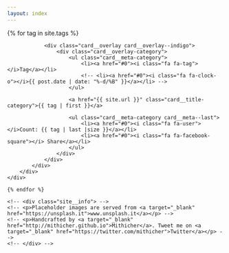 ```yaml
---
layout: index
---
```

<div class="site__wrapper">
    {% for tag in site.tags %}
    <div class="grid">
        <div class="card">
            <div class="card__image">
                <img src="{{ site.remoteimg }}/show/400/300/1" alt="">

                <div class="card__overlay card__overlay--indigo">
                    <div class="card__overlay-category">
                        <ul class="card__meta-category">
                            <li><a href="#0"><i class="fa fa-tag"></i>Tag</a></li>
                            <!-- <li><a href="#0"><i class="fa fa-clock-o"></i>{{ post.date | date: "%-d/%B" }}</a></li> -->
                        </ul>

                        <a href="{{ site.url }}" class="card__title-category">{{ tag | first }}</a>

                        <ul class="card__meta-category card__meta--last">
                            <li><a href="#0"><i class="fa fa-user"></i>Count: {{ tag | last |size }}</a></li>
                            <li><a href="#0"><i class="fa fa-facebook-square"></i> Share</a></li>
                        </ul>
                    </div>
                </div>
            </div>
        </div>
    </div>

    {% endfor %}

    <!-- <div class="site__info"> -->
    <!-- <p>Placeholder images are served from <a target="_blank" href="https://unsplash.it">www.unsplash.it</a></p> -->
    <!-- <p>Handcrafted by <a target="_blank" href="http://mithicher.github.io">Mithicher</a>. Tweet me on <a target="_blank" href="https://twitter.com/mithicher">Twitter</a></p> -->
    <!-- </div> -->
</div><!-- @end site__wrapper -->
